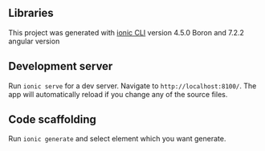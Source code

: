 ## Libraries

This project was generated with [ionic CLI](https://ionicframework.com/docs/installation/cli) version 4.5.0 Boron and 7.2.2 angular version

## Development server
Run `ionic serve` for a dev server. Navigate to `http://localhost:8100/`. The app will automatically reload if you change any of the source files.

## Code scaffolding
Run `ionic generate` and select element which you want generate.